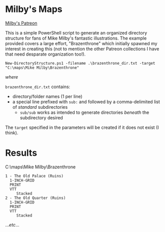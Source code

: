 # Milby's Maps
[Milby's Patreon](https://www.patreon.com/milbysmaps)

This is a simple PowerShell script to generate an organized directory structure for fans of Mike Milby's fantastic illustrations. The example provided covers a large effort, "Brazenthrone" which initially spawned my interest in creating this (not to mention the other Patreon collections I have that need desparate organization too!).

`New-DirectoryStructure.ps1 -filename .\brazenthrone_dir.txt -target "C:\maps\Mike Milby\Brazenthrone"`

_where_

`brazenthrone_dir.txt` contains:
- directory/folder names (1 per line)
- a special line prefixed with `sub:` and followed by a comma-delimited list of _standard_ subdirectories
    - `sub/sub` works as intended to generate directories _beneath_ the subdirectory desired

The `target` specified in the parameters will be created if it does not exist (I think).

# Results
C:\maps\Mike Milby\Brazenthrone
```
1 - The Old Palace (Ruins)
  1-INCH-GRID
  PRINT
  VTT
     Stacked
2 - The Old Quarter (Ruins)
  1-INCH-GRID
  PRINT
  VTT
     Stacked
```
..._etc_...
